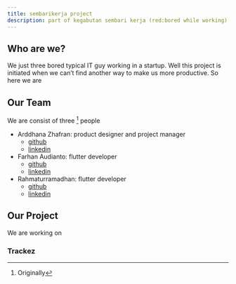 ```yaml
---
title: sembarikerja project
description: part of kegabutan sembari kerja (red:bored while working)
---
```


## Who are we?

We just three bored typical IT guy working in a startup. Well this project is initiated when we can’t find another way to make us more productive. So here we are

## Our Team

We are consist of three [^1] people

- Arddhana Zhafran: product designer and project manager
  - [github](https://github.com/arddhanaza)
  - [linkedin](https://linkedin.com/in/arddhanazhafran/)
- Farhan Audianto: flutter developer
  - [github](https://github.com/fhaarn)
  - [linkedin](https://linkedin.com/in/farhan-audianto-b92569208/)
- Rahmaturramadhan: flutter developer
  - [github](https://github.com/rahmat412)
  - [linkedin](https://linkedin.com/in/rahmatur-ramadhan/)

[^1]: Originally

## Our Project

We are working on

### Trackez
